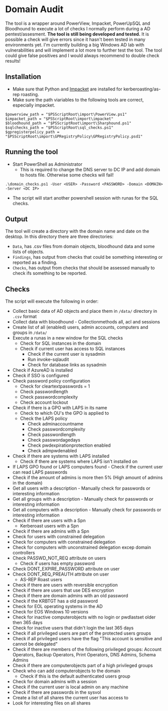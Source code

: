 # Domain Audit
The tool is a wrapper around PowerView, Impacket, PowerUpSQL and Bloodhound to execute a lot of checks I normally perform during a AD pentest/assesment. **The tool is still being developed and tested.** It is possible a check will give errors since it hasn't been tested in many environments yet. I'm currently building a big Windows AD lab with vulnerabilities and will implement a lot more to further test the tool. The tool could give false positives and I would always recommend to double check results!

## Installation
- Make sure that Python and [Impacket](https://github.com/SecureAuthCorp/impacket) are installed for kerberoasting/as-rep roasting.
- Make sure the path viariables to the following tools are correct, especially impacket.
```
$powerview_path = "$PSScriptRoot\import\PowerView.ps1" 
$impacket_path = "$PSScriptRoot\import\impacket"
$bloodhound_path = "$PSScriptRoot\import\Sharphound.ps1"
$sqlchecks_path = "$PSScriptRoot\sql_checks.ps1"
$gpregisterpolicy_path = "$PSScriptRoot\import\GPRegistryPolicy\GPRegistryPolicy.psd1"
```

## Running the tool
- Start PowerShell as Administrator
    - This is required to change the DNS server to DC IP and add domain to hosts file. Otherwise some checks will fail!
```
.\domain_checks.ps1 -User <USER> -Password <PASSWORD> -Domain <DOMAIN> -Server <DC IP>
```
- The script will start another powershell session with runas for the SQL checks.

## Output
The tool will create a directory with the domain name and date on the desktop. In this directory there are three directories:
- ```Data```, has .csv files from domain objects, bloodhound data and some lists of objects.
- ```Findings```, has output from checks that could be something interesting or reported as a finding.
- ```Checks```, has output from checks that should be assessed manually to check ifs something to be reported.

## Checks
The script will execute the following in order:
- Collect basic data of AD objects and place them in `/data/` directory in `.csv` format
- Collect data with bloodhound - Collectionmethods all, acl and sessions
- Create list of all (enabled) users, admin accounts, computers and groups in `/data/`
- Execute a runas in a new window for the SQL checks
  - Check for SQL instances in the domain
  - Check if current user has access to SQL instances
    - Check if the current user is sysadmin
    - Run invoke-sqlaudit
    - Check for database links as sysadmin
- Check if AzureAD is installed
- Check if SSO is configured
- Check password policy configuration
    - Check for cleartextpasswords = 1
    - Check passwordlength
    - Check passwordcomplexity
    - Check account lockout
- Check if there is a GPO with LAPS in its name
    - Check to which OU's the GPO is applied to
    - Check the LAPS policy
        - Check adminaccountname
        - Check passwordcomplexity
        - Check passwordlength
        - Check passwordagedays
        - Check pwdexpirationprotection enabled
        - Check admpwdenabled  
- Check if there are systems with LAPS installed
    - Check if there are systems where LAPS isn't installed on
- If LAPS GPO found or LAPS computers found - Check if the current user can read LAPS passwords
- Check if the amount of admins is more then 5% (High amount of admins in the domain)
- Get all users with a description - Manually check for passwords or interesting information
- Get all groups with a description - Manually check for passwords or interesting information
- Get all computers with a description - Manually check for passwords or interesting information
- Check if there are users with a Spn 
    - Kerberoast users with a Spn
- Check if there are admins with a Spn
- Check for users with constrained delegation
- Check for computers with constrained delegation
- Check for computers with unconstrained delegation excep domain controllers
- Check PASSWD_NOT_REQ attribute on users
    - Check if users has empty password
- Check DONT_EXPIRE_PASSWORD attribute on user
- Check DONT_REQ_PREAUTH attribute on user
    - AS-REP Roast users
- Check if there are users with reversible encryption
- Check if there are users that use DES encryption
- Check if there are domain admins with an old password
- Check if the KRBTGT has a old password
- Check for EOL operating systems in the AD
- Check for EOS Windows 10 versions
- Check for inactive computerobjects with no login or pwdlastset older then 365 days
- Check for inactive users that didn't login the last 365 days
- Check if all privileged users are part of the protected users groups
- Check if all privileged users have the flag "This account is sensitive and cannot be delegated"
- Check if there are members of the following privileged groups: Account Operators, Backup Operators, Print Operators, DNS Admins, Schema Admins
- Check if there are computerobjects part of a high privileged groups
- Check who can add computerobjects to the domain
    - Check if this is the default authenticated users group
- Check for domain admins with a session
- Check if the current user is local admin on any machine
- Check if there are passwords in the sysvol
- Create a list of all shares the current user has access to
- Look for interesting files on all shares
